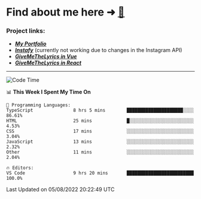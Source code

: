 # Find about me here ➜ [🧑](https://pauabella.dev)

### Project links:
- ***[My Portfolio](https://pauabella.dev)***
- ***[Instafy](https://instafy.me)*** (currently not working due to changes in the Instagram API)
- ***[GiveMeTheLyrics in Vue](https://lyrics.pauabella.dev)***
- ***[GiveMeTheLyrics in React](https://pauabella.dev/GiveMeTheLyrics)***

---
<!--START_SECTION:waka-->
![Code Time](http://img.shields.io/badge/Code%20Time-1%2C342%20hrs%206%20mins-blue)

📊 **This Week I Spent My Time On** 

```text
💬 Programming Languages: 
TypeScript               8 hrs 5 mins        █████████████████████░░░░   86.61% 
HTML                     25 mins             █░░░░░░░░░░░░░░░░░░░░░░░░   4.53% 
CSS                      17 mins             ░░░░░░░░░░░░░░░░░░░░░░░░░   3.04% 
JavaScript               13 mins             ░░░░░░░░░░░░░░░░░░░░░░░░░   2.32% 
Other                    11 mins             ░░░░░░░░░░░░░░░░░░░░░░░░░   2.04%

🔥 Editors: 
VS Code                  9 hrs 20 mins       █████████████████████████   100.0%

```


 Last Updated on 05/08/2022 20:22:49 UTC
<!--END_SECTION:waka-->
